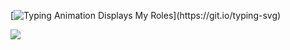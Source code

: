 [![Typing Animation Displays My Roles](https://readme-typing-svg.herokuapp.com?color=%2336BCF7&lines=Hello+I'm+Yusa+Bolen;Welcome+to+my+Github+profile;I'm+Fullstack+Developer...;)](https://git.io/typing-svg)
<p align="center">

[![](https://img.shields.io/badge/linkedin-%230077B5.svg?&style=for-the-badge&logo=linkedin&logoColor=white)](https://www.linkedin.com/in/yusa-bolen-55936723a/)
